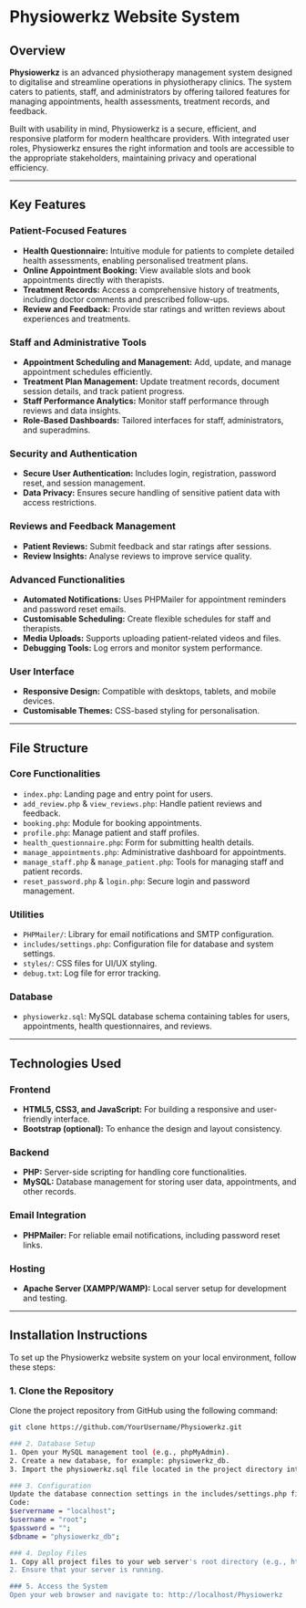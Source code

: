 # Physiowerkz Website System

## Overview

**Physiowerkz** is an advanced physiotherapy management system designed to digitalise and streamline operations in physiotherapy clinics. The system caters to patients, staff, and administrators by offering tailored features for managing appointments, health assessments, treatment records, and feedback. 

Built with usability in mind, Physiowerkz is a secure, efficient, and responsive platform for modern healthcare providers. With integrated user roles, Physiowerkz ensures the right information and tools are accessible to the appropriate stakeholders, maintaining privacy and operational efficiency.

---

## Key Features

### Patient-Focused Features
- **Health Questionnaire:** Intuitive module for patients to complete detailed health assessments, enabling personalised treatment plans.
- **Online Appointment Booking:** View available slots and book appointments directly with therapists.
- **Treatment Records:** Access a comprehensive history of treatments, including doctor comments and prescribed follow-ups.
- **Review and Feedback:** Provide star ratings and written reviews about experiences and treatments.

### Staff and Administrative Tools
- **Appointment Scheduling and Management:** Add, update, and manage appointment schedules efficiently.
- **Treatment Plan Management:** Update treatment records, document session details, and track patient progress.
- **Staff Performance Analytics:** Monitor staff performance through reviews and data insights.
- **Role-Based Dashboards:** Tailored interfaces for staff, administrators, and superadmins.

### Security and Authentication
- **Secure User Authentication:** Includes login, registration, password reset, and session management.
- **Data Privacy:** Ensures secure handling of sensitive patient data with access restrictions.

### Reviews and Feedback Management
- **Patient Reviews:** Submit feedback and star ratings after sessions.
- **Review Insights:** Analyse reviews to improve service quality.

### Advanced Functionalities
- **Automated Notifications:** Uses PHPMailer for appointment reminders and password reset emails.
- **Customisable Scheduling:** Create flexible schedules for staff and therapists.
- **Media Uploads:** Supports uploading patient-related videos and files.
- **Debugging Tools:** Log errors and monitor system performance.

### User Interface
- **Responsive Design:** Compatible with desktops, tablets, and mobile devices.
- **Customisable Themes:** CSS-based styling for personalisation.

---

## File Structure

### Core Functionalities
- `index.php`: Landing page and entry point for users.
- `add_review.php` & `view_reviews.php`: Handle patient reviews and feedback.
- `booking.php`: Module for booking appointments.
- `profile.php`: Manage patient and staff profiles.
- `health_questionnaire.php`: Form for submitting health details.
- `manage_appointments.php`: Administrative dashboard for appointments.
- `manage_staff.php` & `manage_patient.php`: Tools for managing staff and patient records.
- `reset_password.php` & `login.php`: Secure login and password management.

### Utilities
- `PHPMailer/`: Library for email notifications and SMTP configuration.
- `includes/settings.php`: Configuration file for database and system settings.
- `styles/`: CSS files for UI/UX styling.
- `debug.txt`: Log file for error tracking.

### Database
- `physiowerkz.sql`: MySQL database schema containing tables for users, appointments, health questionnaires, and reviews.

---

## Technologies Used

### Frontend
- **HTML5, CSS3, and JavaScript:** For building a responsive and user-friendly interface.
- **Bootstrap (optional):** To enhance the design and layout consistency.

### Backend
- **PHP:** Server-side scripting for handling core functionalities.
- **MySQL:** Database management for storing user data, appointments, and other records.

### Email Integration
- **PHPMailer:** For reliable email notifications, including password reset links.

### Hosting
- **Apache Server (XAMPP/WAMP):** Local server setup for development and testing.

---

## Installation Instructions

To set up the Physiowerkz website system on your local environment, follow these steps:

### 1. Clone the Repository
Clone the project repository from GitHub using the following command:
```bash
git clone https://github.com/YourUsername/Physiowerkz.git

### 2. Database Setup
1. Open your MySQL management tool (e.g., phpMyAdmin).
2. Create a new database, for example: physiowerkz_db.
3. Import the physiowerkz.sql file located in the project directory into your newly created database.

### 3. Configuration
Update the database connection settings in the includes/settings.php file:
Code:
$servername = "localhost";
$username = "root";
$password = "";
$dbname = "physiowerkz_db";

### 4. Deploy Files
1. Copy all project files to your web server's root directory (e.g., htdocs if you are using XAMPP).
2. Ensure that your server is running.

### 5. Access the System
Open your web browser and navigate to: http://localhost/Physiowerkz
